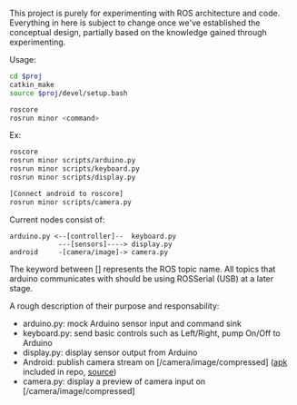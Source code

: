 This project is purely for experimenting with ROS architecture and code.
Everything in here is subject to change once we've established the conceptual design,
partially based on the knowledge gained through experimenting.

Usage:
```bash
cd $proj
catkin_make
source $proj/devel/setup.bash

roscore
rosrun minor <command>
```

Ex:
```bash
roscore
rosrun minor scripts/arduino.py
rosrun minor scripts/keyboard.py
rosrun minor scripts/display.py

[Connect android to roscore]
rosrun minor scripts/camera.py
```

Current nodes consist of:
```
arduino.py <--[controller]--  keyboard.py
            ---[sensors]----> display.py
android     -[camera/image]-> camera.py
```

The keyword between [] represents the ROS topic name.
All topics that arduino communicates with should be using ROSSerial (USB) at a later stage.

A rough description of their purpose and responsability:
- arduino.py: mock Arduino sensor input and command sink
- keyboard.py: send basic controls such as Left/Right, pump On/Off to Arduino
- display.py: display sensor output from Arduino
- Android: publish camera stream on [/camera/image/compressed] ([apk](camera.apk) included in repo, [source](https://github.com/rosjava/android_core/tree/kinetic/android_tutorial_camera))
- camera.py: display a preview of camera input on [/camera/image/compressed]

